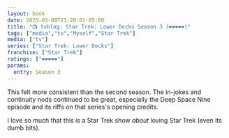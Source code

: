 ```yaml
---
layout: book
date: 2025-03-08T21:28:01-05:00
title: "📺 tvblog: Star Trek: Lower Decks Season 3 (❤️❤️❤️❤️❤️)"
tags: ["media","tv","Myself","Star Trek"]
media: ["tv"]
series: ["Star Trek: Lower Decks"]
franchise: ["Star Trek"]
ratings: ["❤️❤️❤️❤️❤️"]
params:
  entry: Season 3
---
```


This felt more consistent than the second season. The in-jokes and continuity nods continued to be great, especially the Deep Space Nine episode and its riffs on that series's opening credits.

I love so much that this is a Star Trek show *about* loving Star Trek (even its dumb bits).